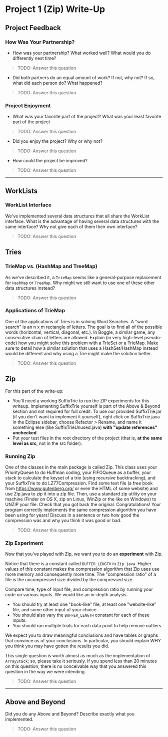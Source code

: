 # Project 1 (Zip) Write-Up #

## Project Feedback ##
### How Was Your Partnership? ###
- How was your partnership? What worked well? What would you do differently next time?

<blockquote>
TODO: Answer this question
</blockquote>

- Did both partners do an equal amount of work?  If not, why not? If so, what did each person do? What happened?

<blockquote>
TODO: Answer this question
</blockquote>

### Project Enjoyment ###
- What was your favorite part of the project?  What was your least favorite part of the project 

<blockquote>
TODO: Answer this question
</blockquote>

- Did you enjoy the project?  Why or why not?

<blockquote>
TODO: Answer this question
</blockquote>

- How could the project be improved?

<blockquote>
TODO: Answer this question
</blockquote>

-----

## WorkLists ##
### WorkList Interface ###
We've implemented several data structures that all share the WorkList interface. What is the advantage of having several data structures with the same interface? Why not give each of them their own interface?

<blockquote>
TODO: Answer this question
</blockquote>

## Tries ##
### TrieMap vs. (HashMap and TreeMap) ###
As we've described it, a `TrieMap` seems like a general-purpose replacement for `HashMap` or `TreeMap`. Why might we still want to use one of these other data structures instead?

<blockquote>
TODO: Answer this question
</blockquote>

### Applications of TrieMap ###
One of the applications of Tries is in solving Word Searches.  A "word search" is an n x m rectangle of letters.  The goal is to find all of the possible words (horizontal, vertical, diagonal, etc.).  In Boggle, a similar game, any consecutive chain of letters are allowed.  Explain (in very high-level pseudo-code) how you might solve this problem with a TrieSet or a TrieMap.  Make sure to detail how a similar solution that uses a HashSet/HashMap instead would be different and why using a Trie might make the solution better.

<blockquote>
TODO: Answer this question
</blockquote>

## Zip ##
For this part of the write-up:
- You'll need a working SuffixTrie to run the ZIP experiments for this writeup.  Implementing SuffixTrie yourself is part of the Above & Beyond section and not required for full credit.  To use our provided SuffixTrie.jar (if you don't want to implement it yourself), right click on SuffixTrie.java in the Eclipse sidebar, choose Refactor > Rename, and name it something else (like SuffixTrieUnused.java) **with "update references" unchecked**. <br>
- Put your test files in the root directory of the project (that is, **at the same level as src**, not in the src folder).

### Running Zip ###
One of the classes in the main package is called Zip. This class uses your PriorityQueue to do Huffman coding, your FIFOQueue as a buffer, your stack to calculate the keyset of a trie (using recursive backtracking), and your SuffixTrie to do LZ77Compression. Find some text file (a free book from https://www.gutenberg.org/ or even the HTML of some website) and use Zip.java to zip it into a zip file. Then, use a standard zip utility on your machine (Finder on OS X, zip on Linux, WinZip or the like on Windows) to UNZIP your file. Check that you got back the original. Congratulations! Your program correctly implements the same compression algorithm you have been using for years! Discuss in a sentence or two how good the compression was and why you think it was good or bad.

<blockquote>
TODO: Answer this question
</blockquote>

### Zip Experiment ###
Now that you've played with Zip, we want you to do an **experiment** with Zip. <br>

Notice that there is a constant called `BUFFER_LENGTH` in `Zip.java`. Higher values of this constant makes the compression algorithm that Zip uses use more memory and consequently more time. The "compression ratio" of a file is the uncompressed size divided by the compressed size. <br>

Compare time, type of input file, and compression ratio by running your code on various inputs.  We would like an in-depth analysis. 
- You should try at least one "book-like" file, at least one "website-like" file, and some other input of your choice. 
- You should also vary the `BUFFER_LENGTH` constant for each of these inputs.
- You should run multiple trials for each data point to help remove outliers.

We expect you to draw meaningful conclusions and have tables or graphs that convince us of your conclusions. In particular, you should explain WHY you think you may have gotten the results you did. <br>

This single question is worth almost as much as the implementation of `ArrayStack`; so, please take it seriously.  If you spend less than 20 minutes on this question, there is no conceivable way that you answered this question in the way we were intending.

<blockquote>
TODO: Answer this question
</blockquote>

----

## Above and Beyond ##
Did you do any Above and Beyond?  Describe exactly what you implemented.

<blockquote>
TODO: Answer this question
</blockquote>
